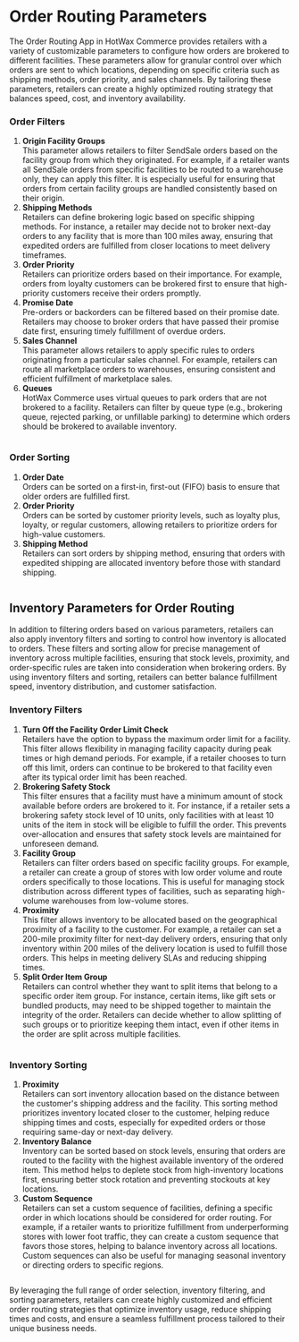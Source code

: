 # Order Routing Parameters

The Order Routing App in HotWax Commerce provides retailers with a variety of customizable parameters to configure how orders are brokered to different facilities. These parameters allow for granular control over which orders are sent to which locations, depending on specific criteria such as shipping methods, order priority, and sales channels. By tailoring these parameters, retailers can create a highly optimized routing strategy that balances speed, cost, and inventory availability.

### Order Filters

1. **Origin Facility Groups**\
   This parameter allows retailers to filter SendSale orders based on the facility group from which they originated. For example, if a retailer wants all SendSale orders from specific facilities to be routed to a warehouse only, they can apply this filter. It is especially useful for ensuring that orders from certain facility groups are handled consistently based on their origin.
2. **Shipping Methods**\
   Retailers can define brokering logic based on specific shipping methods. For instance, a retailer may decide not to broker next-day orders to any facility that is more than 100 miles away, ensuring that expedited orders are fulfilled from closer locations to meet delivery timeframes.
3. **Order Priority**\
   Retailers can prioritize orders based on their importance. For example, orders from loyalty customers can be brokered first to ensure that high-priority customers receive their orders promptly.
4. **Promise Date**\
   Pre-orders or backorders can be filtered based on their promise date. Retailers may choose to broker orders that have passed their promise date first, ensuring timely fulfillment of overdue orders.
5. **Sales Channel**\
   This parameter allows retailers to apply specific rules to orders originating from a particular sales channel. For example, retailers can route all marketplace orders to warehouses, ensuring consistent and efficient fulfillment of marketplace sales.
6. **Queues**\
   HotWax Commerce uses virtual queues to park orders that are not brokered to a facility. Retailers can filter by queue type (e.g., brokering queue, rejected parking, or unfillable parking) to determine which orders should be brokered to available inventory.


<figure><img src="../.gitbook/assets/order filter.png" alt=""><figcaption></figcaption></figure>

### Order Sorting

1. **Order Date**\
   Orders can be sorted on a first-in, first-out (FIFO) basis to ensure that older orders are fulfilled first.
2. **Order Priority**\
   Orders can be sorted by customer priority levels, such as loyalty plus, loyalty, or regular customers, allowing retailers to prioritize orders for high-value customers.
3. **Shipping Method**\
   Retailers can sort orders by shipping method, ensuring that orders with expedited shipping are allocated inventory before those with standard shipping.

<figure><img src="../.gitbook/assets/order rule.png" alt=""><figcaption></figcaption></figure>

## Inventory Parameters for Order Routing

In addition to filtering orders based on various parameters, retailers can also apply inventory filters and sorting to control how inventory is allocated to orders. These filters and sorting allow for precise management of inventory across multiple facilities, ensuring that stock levels, proximity, and order-specific rules are taken into consideration when brokering orders. By using inventory filters and sorting, retailers can better balance fulfillment speed, inventory distribution, and customer satisfaction.

### Inventory Filters

1. **Turn Off the Facility Order Limit Check**\
   Retailers have the option to bypass the maximum order limit for a facility. This filter allows flexibility in managing facility capacity during peak times or high demand periods. For example, if a retailer chooses to turn off this limit, orders can continue to be brokered to that facility even after its typical order limit has been reached.
2. **Brokering Safety Stock**\
   This filter ensures that a facility must have a minimum amount of stock available before orders are brokered to it. For instance, if a retailer sets a brokering safety stock level of 10 units, only facilities with at least 10 units of the item in stock will be eligible to fulfill the order. This prevents over-allocation and ensures that safety stock levels are maintained for unforeseen demand.
3. **Facility Group**\
   Retailers can filter orders based on specific facility groups. For example, a retailer can create a group of stores with low order volume and route orders specifically to those locations. This is useful for managing stock distribution across different types of facilities, such as separating high-volume warehouses from low-volume stores.
4. **Proximity**\
   This filter allows inventory to be allocated based on the geographical proximity of a facility to the customer. For example, a retailer can set a 200-mile proximity filter for next-day delivery orders, ensuring that only inventory within 200 miles of the delivery location is used to fulfill those orders. This helps in meeting delivery SLAs and reducing shipping times.
5. **Split Order Item Group**\
   Retailers can control whether they want to split items that belong to a specific order item group. For instance, certain items, like gift sets or bundled products, may need to be shipped together to maintain the integrity of the order. Retailers can decide whether to allow splitting of such groups or to prioritize keeping them intact, even if other items in the order are split across multiple facilities.

<figure><img src="../.gitbook/assets/inventory sort.png" alt=""><figcaption></figcaption></figure>

### Inventory Sorting

1. **Proximity**\
   Retailers can sort inventory allocation based on the distance between the customer's shipping address and the facility. This sorting method prioritizes inventory located closer to the customer, helping reduce shipping times and costs, especially for expedited orders or those requiring same-day or next-day delivery.
2. **Inventory Balance**\
   Inventory can be sorted based on stock levels, ensuring that orders are routed to the facility with the highest available inventory of the ordered item. This method helps to deplete stock from high-inventory locations first, ensuring better stock rotation and preventing stockouts at key locations.
3. **Custom Sequence**\
   Retailers can set a custom sequence of facilities, defining a specific order in which locations should be considered for order routing. For example, if a retailer wants to prioritize fulfillment from underperforming stores with lower foot traffic, they can create a custom sequence that favors those stores, helping to balance inventory across all locations. Custom sequences can also be useful for managing seasonal inventory or directing orders to specific regions.

<figure><img src="../.gitbook/assets/inventory filter.png" alt=""><figcaption></figcaption></figure>

By leveraging the full range of order selection, inventory filtering, and sorting parameters, retailers can create highly customized and efficient order routing strategies that optimize inventory usage, reduce shipping times and costs, and ensure a seamless fulfillment process tailored to their unique business needs.
